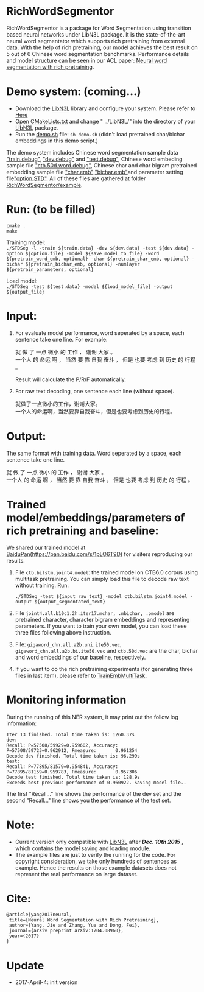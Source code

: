 RichWordSegmentor
======
RichWordSegmentor is a package for Word Segmentation using transition based neural networks under LibN3L package. It is the state-of-the-art neural word segmentator which supports rich pretraining from external data. With the help of rich pretraining, our model achieves the best result on 5 out of 6 Chinese word segmentation benchmarks. Performance details and model structure can be seen in our ACL paper: [Neural word segmentation with rich pretraining](https://arxiv.org/abs/1704.08960). 

Demo system: (coming...)
======
* Download the [LibN3L](https://github.com/SUTDNLP/LibN3L) library and configure your system. Please refer to [Here](https://github.com/SUTDNLP/LibN3L)
* Open [CMakeLists.txt](CMakeLists.txt) and change " ../LibN3L/" into the directory of your [LibN3L](https://github.com/SUTDNLP/LibN3L) package.
* Run the [demo.sh](demo.sh) file: `sh demo.sh` (didn't load pretrained char/bichar embeddings in this demo script.)

The demo system includes Chinese word segmentation sample data ["train.debug"](example/train.debug), ["dev.debug"](example/dev.debug) and ["test.debug"](example/test.debug), Chinese word embeding sample file ["ctb.50d.word.debug"](example/ctb.50d.word.debug), Chinese char and char bigram pretrained embedding sample file ["char.emb"](example/char.emb) ["bichar.emb"](example/bichar.emb)and parameter setting file["option.STD"](example/option.STD). All of these files are gathered at folder [RichWordSegmentor/example](example).

Run: (to be filled)
=======
`cmake .`  
`make`

Training model:  
`./STDSeg -l -train ${train.data} -dev ${dev.data} -test ${dev.data} -option ${option.file} -model ${save_model_to_file} -word ${pretrain_word_emb, optional} -char ${pretrain_char_emb, optional} -bichar ${pretrain_bichar_emb, optional} -numlayer ${pretrain_parameters, optional}`

Load model:  
`./STDSeg -test ${test.data} -model ${load_model_file} -output ${output_file}`

Input:
======
1. For evaluate model performance, word seperated by a space, each sentence take one line. For example:

   就 做 了 一点 微小 的 工作 ， 谢谢 大家 。  
   一个人 的 命运 啊 ， 当然 要 靠 自我 奋斗 ， 但是 也要 考虑 到 历史 的 行程 。

   Result will calculate the P/R/F automatically.

2. For raw text decoding, one sentence each line (without space).   

   就做了一点微小的工作，谢谢大家。  
   一个人的命运啊，当然要靠自我奋斗，但是也要考虑到历史的行程。

Output:
=======
The same format with training data. Word seperated by a space, each sentence take one line.

就 做 了 一点 微小 的 工作 ， 谢谢 大家 。  
一个人 的 命运 啊 ， 当然 要 靠 自我 奋斗 ， 但是 也要 考虑 到 历史 的 行程 。

Trained model/embeddings/parameters of rich pretraining and baseline:
==========
We shared our trained model at [BaiduPan](https://pan.baidu.com/s/1pLO6T9D)(https://pan.baidu.com/s/1pLO6T9D) for visiters reproducing our results.  
1. File `ctb.bilstm.joint4.model`: 
   the trained model on CTB6.0 corpus using multitask pretraining. You can simply load this file to decode raw text without training. Run:  

   `./STDSeg -test ${input_raw_text} -model ctb.bilstm.joint4.model -output ${output_segmentated_text}`

2. File `joint4.all.b10c1.2h.iter17.mchar, .mbichar, .pmodel` are pretrained character, character bigram embeddings and representing parameters.
   If you want to train your own model, you can load these three files following above instruction.   

3. File: `gigaword_chn.all.a2b.uni.ite50.vec`, `gigaword_chn.all.a2b.bi.ite50.vec` and `ctb.50d.vec` are the char, bichar and word embeddings of our baseline, respectively.

4. If you want to do the rich pretraining experiments (for generating three files in last item), please refer to [TrainEmbMultiTask](https://github.com/jiesutd/TrainEmbMultiTask).  


Monitoring information
=====
During the running of this NER system, it may print out the follow log information:


`Iter 13 finished. Total time taken is: 1260.37s`  
`dev:`  
`Recall: P=57508/59929=0.959602, Accuracy:       P=57508/59723=0.962912, Fmeasure:       0.961254`  
`Decode dev finished. Total time taken is: 96.299s`  
`test:`  
`Recall: P=77895/81579=0.954841, Accuracy:       P=77895/81159=0.959783, Fmeasure:       0.957306`  
`Decode test finished. Total time taken is: 128.9s`  
`Exceeds best previous performance of 0.960922. Saving model file..`  

The first "Recall..." line shows the performance of the dev set and the second "Recall..." line shows 
you the performance of the test set.


Note: 
======
* Current version only compatible with [LibN3L](https://github.com/SUTDNLP/LibN3L) after ***Dec. 10th 2015*** , which contains the model saving and loading module.
* The example files are just to verify the running for the code. For copyright consideration, we take only hundreds of sentences as example. Hence the results on those example datasets does not represent the real performance on large dataset.



Cite: 
========
    @article{yang2017neural,  
     title={Neural Word Segmentation with Rich Pretraining},  
     author={Yang, Jie and Zhang, Yue and Dong, Fei},  
     journal={arXiv preprint arXiv:1704.08960},  
     year={2017}  
    }  

Update
====
* 2017-April-4: init version


